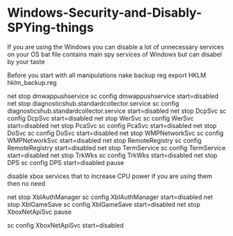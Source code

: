 # Windows-Security-and-Disably-SPYing-things
If you are using the Windows you can disable a lot of unnecessary services on your OS 
bat file contains main spy services of Windows but can disabel by your taste 

Before you start with all manipulations nake backup 
reg export HKLM hklm_backup.reg


net stop dmwappushservice 
sc config dmwappushservice start=disabled
net stop diagnosticshub.standardcollector.service
sc config diagnosticshub.standardcollector.service start=disabled
net stop DcpSvc
sc config DcpSvc start=disabled
net stop WerSvc
sc config WerSvc start=disabled
net stop PcaSvc
sc config PcaSvc start=disabled
net stop DoSvc
sc config DoSvc start=disabled
net stop WMPNetworkSvc
sc config WMPNetworkSvc start=disabled
net stop RemoteRegistry
sc config RemoteRegistry start=disabled
net stop TermService
sc config TermService start=disabled
net stop TrkWks
sc config TrkWks start=disabled
net stop DPS
sc config DPS start=disabled
pause 


disable xbox services that to increase CPU power if you are using them then no need

net stop XblAuthManager
sc config XblAuthManager start=disabled
net stop XblGameSave
sc config XblGameSave start=disabled
net stop XboxNetApiSvc
pause


sc config XboxNetApiSvc start=disabled
